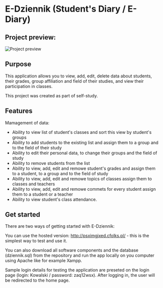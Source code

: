 # E-Dziennik (Student's Diary / E-Diary)

## Project preview:

![Project preview](https://media.giphy.com/media/nl0CW1RmUN61hCLXfb/giphy.gif)

## Purpose
This application allows you to view, add, edit, delete data about students, their grades, group affiliation and field of their studies, and view their participation in classes. 

This project was created as part of self-study.

## Features
Mamagement of data:
- Ability to view list of student's classes and sort this view by student's groups
- Ability to add students to the existing list and assign them to a group and to the field of their study
- Ability to edit their personal data, to change their groups and the field of study
- Ability to remove students from the list
- Ability to view, add, edit and remowe student's grades and assign them to a student, to a group and to the field of study
- Ability to view, add, edit and remowe topics of classes assign them to classes and teachers
- Ability to view, add, edit and remowe commets for every student assign them to a student or a teacher
- Ability to view student's class attendance.

## Get started
There are two ways of getting started with E-Dziennik:

You can use the hosted version: http://psximgjxed.cfolks.pl/ - this is the simplest way to test and use it.

You can also download all software components and the database (dziennik.sql) from the repository and run the app locally on you computer using Apache like for example Xampp.

Sample login details for testing the application are preseted on the login page (login: Kowalski / password: zaq12wsx). After logging in, the user will be redirected to the home page.
